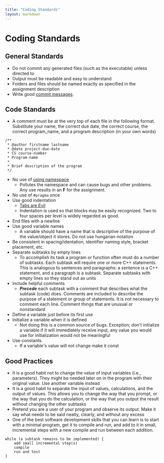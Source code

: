 ```yaml
---
title: "Coding Standards"
layout: markdown
---
```


# Coding Standards

[commit messages]: https://chris.beams.io/posts/git-commit/
[using namespace]: https://isocpp.org/wiki/faq/coding-standards#using-namespace-std
[Tabs are Evil]: https://www.emacswiki.org/emacs/TabsAreEvil

## General Standards
* Do not commit any generated files (such as the executable) unless directed to
* Output must be readable and easy to understand
* Folders and files should be named exactly as specified in the assignment description
* Write good [commit messages].

## Code Standards
* A comment must be at the very top of each file in the following format. Substitute your name, the correct due date, the correct course, the correct program_name, and a program description (in your own words)
  
```
/**
 * @author firstname lastname
 * @date project-due-date
 * CS course-number
 * Program-name
 * 
 * Brief description of the program
 */
   ```
   
* No use of [using namespace]
	* Pollutes the namespace and can cause bugs and other problems.  Any use results in an **F** for the assignment.
* No use of `#pragma` once
* Use good indentation 
	* [Tabs are Evil]
	* Indentation is used so that blocks may be easily recognized. Two to four spaces per level is widely regarded as good.
*  End files with a newline
* Use good variable names
	* A variable should have a name that is descriptive of the purpose of the value/object it stores.  Do not use hungarian notation
* Be consistent in spacing/identation, identifier naming style, bracket placement, etc.
* Separate subtasks by empty lines
	* To accomplish its task a program or function often must do a number of subtasks. Each subtask will require one or more C++ statements. This is analogous to sentences and paragraphs: a sentence is a C++ statement, and a paragraph is a subtask. Separate subtasks with empty lines so they stand out as units
* Include helpful comments
	* ***Precede*** each subtask with a comment that describes what the subtask (code) does. Comments are included to describe the purpose of a statement or group of statements. It is not necessary to comment each line. Comment things that are unusual or nonstandard
* Define a variable just before its first use
* Initialize a variable when it is defined
	* Not doing this is a common source of bugs.  Exception; don't initialize a variable if it will immediately receive input, any value you would use for initialization would not be meaningful
* Use constants. 
	* If a variable's value will not change make it const

## Good Practices
* It is a good habit not to change the value of input variables (i.e., parameters). They might be needed later on in the program with their original value. Use another variable instead
* It is a good habit to separate the input of values, calculations, and the output of values. This allows you to change the way that you prompt, or the way that you do the calculation, or the way that you output the result without changing the other subtasks
* Pretend you are a user of your program and observe its output. Make it say what needs to be said neatly, clearly, and without any excess
* One of the best software development skills that you can learn is to start with a minimal program, get it to compile and run, and add to it in small, incremental steps with a new compile and run between each addition.

```
while (a subtask remains to be implemented) {
    add small incremental step(s)
    compile
    run and test
}
```    